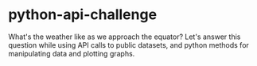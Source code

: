 # python-api-challenge
What's the weather like as we approach the equator?  Let's answer this question while using API calls to public datasets, and python methods for manipulating data and plotting graphs.
